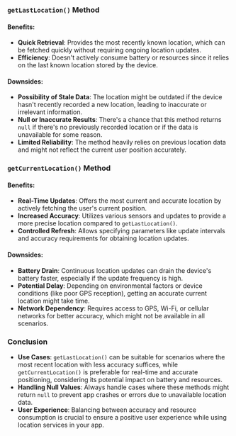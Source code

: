 ### `getLastLocation()` Method

#### Benefits:
- **Quick Retrieval**: Provides the most recently known location, which can be fetched quickly without requiring ongoing location updates.
- **Efficiency**: Doesn't actively consume battery or resources since it relies on the last known location stored by the device.

#### Downsides:
- **Possibility of Stale Data**: The location might be outdated if the device hasn't recently recorded a new location, leading to inaccurate or irrelevant information.
- **Null or Inaccurate Results**: There's a chance that this method returns `null` if there's no previously recorded location or if the data is unavailable for some reason.
- **Limited Reliability**: The method heavily relies on previous location data and might not reflect the current user position accurately.

### `getCurrentLocation()` Method

#### Benefits:
- **Real-Time Updates**: Offers the most current and accurate location by actively fetching the user's current position.
- **Increased Accuracy**: Utilizes various sensors and updates to provide a more precise location compared to `getLastLocation()`.
- **Controlled Refresh**: Allows specifying parameters like update intervals and accuracy requirements for obtaining location updates.

#### Downsides:
- **Battery Drain**: Continuous location updates can drain the device's battery faster, especially if the update frequency is high.
- **Potential Delay**: Depending on environmental factors or device conditions (like poor GPS reception), getting an accurate current location might take time.
- **Network Dependency**: Requires access to GPS, Wi-Fi, or cellular networks for better accuracy, which might not be available in all scenarios.

### Conclusion

- **Use Cases**: `getLastLocation()` can be suitable for scenarios where the most recent location with less accuracy suffices, while `getCurrentLocation()` is preferable for real-time and accurate positioning, considering its potential impact on battery and resources.
- **Handling Null Values**: Always handle cases where these methods might return `null` to prevent app crashes or errors due to unavailable location data.
- **User Experience**: Balancing between accuracy and resource consumption is crucial to ensure a positive user experience while using location services in your app.